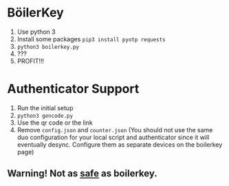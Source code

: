 # BöilerKey

1. Use python 3
2. Install some packages `pip3 install pyotp requests`
3. `python3 boilerkey.py`
4. ???
5. PROFIT!!!

# Authenticator Support

1. Run the initial setup
2. `python3 gencode.py`
3. Use the qr code or the link
4. Remove `config.json` and `counter.json` (You should not use the same duo configuration for your local script and authenticator since it will eventually desync. Configure them as separate devices on the boilerkey page)

## Warning! Not as [safe](https://xkcd.com/538/) as boilerkey.
